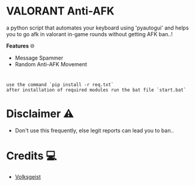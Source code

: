 # VALORANT Anti-AFK

a python script that automates your keyboard using 'pyautogui' and helps you to go afk in valorant in-game rounds without getting AFK ban..!

**Features** 🌐
- Message Spammer
- Random Anti-AFK Movement

#
```
use the command `pip install -r req.txt`
after installation of required modules run the bat file `start.bat`

```
# Disclaimer ⚠️
- Don't use this frequently, else legit reports can lead you to ban..

# Credits 💻
- [Volksgeist](https://github.com/volksgeistt)
